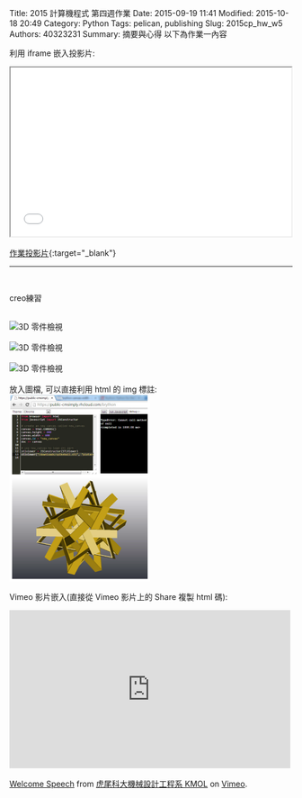 Title: 2015 計算機程式 第四週作業
Date: 2015-09-19 11:41
Modified: 2015-10-18 20:49
Category: Python
Tags: pelican, publishing
Slug: 2015cp_hw_w5
Authors: 40323231
Summary: 摘要與心得
以下為作業一內容

利用 iframe 嵌入投影片:

<iframe src="simplest3.html" width="500" height="300"></iframe>

[作業投影片](simplest3.html){:target="_blank"}
<hr>
<br>
<p>creo練習</p>
<br>
<img src="https://copy.com/F7DorU0fIsYEYVWN" width="250" alt="3D 零件檢視"></img>
<br>
<br>
<img src="https://copy.com/2uzMwgAb0JaRh9GJ" width="250" alt="3D 零件檢視"></img>
<br>
<br>
<img src="https://copy.com/S0PFlRTrkQPVefF9" width="250" alt="3D 零件檢視"></img>
<br>
<br>
放入圖檔, 可以直接利用 html 的 img 標註:
<img src="images/3d_parts_viewer.png" width="250" alt="3D 零件檢視"></img>

Vimeo 影片嵌入(直接從 Vimeo 影片上的 Share 複製 html 碼):

<iframe src="https://player.vimeo.com/video/137724068" width="500" height="281" frameborder="0" webkitallowfullscreen mozallowfullscreen allowfullscreen></iframe> <p><a href="https://vimeo.com/137724068">Welcome Speech</a> from <a href="https://vimeo.com/user24079973">虎尾科大機械設計工程系 KMOL</a> on <a href="https://vimeo.com">Vimeo</a>.</p>
